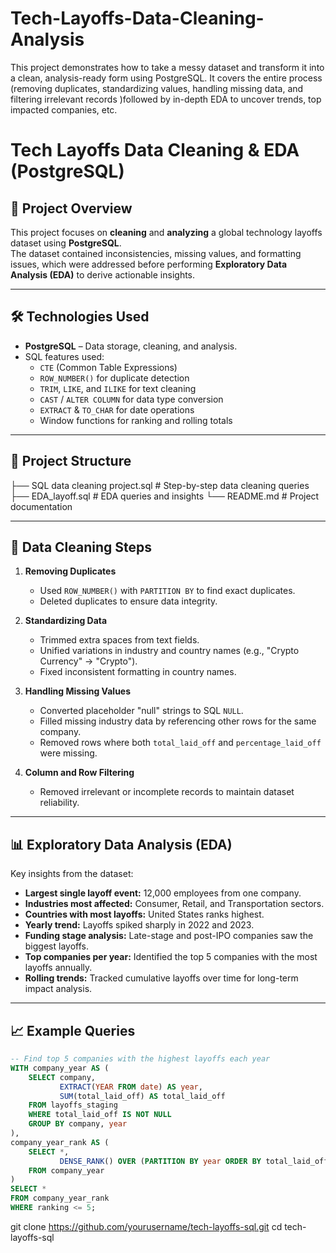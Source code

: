 # Tech-Layoffs-Data-Cleaning-Analysis
This project demonstrates how to take a messy  dataset and transform it into a clean, analysis-ready form using PostgreSQL. It covers the entire process (removing duplicates, standardizing values, handling missing data, and filtering irrelevant records )followed by in-depth EDA to uncover trends, top impacted companies, etc. 

# Tech Layoffs Data Cleaning & EDA (PostgreSQL)

## 📌 Project Overview
This project focuses on **cleaning** and **analyzing** a global technology layoffs dataset using **PostgreSQL**.  
The dataset contained inconsistencies, missing values, and formatting issues, which were addressed before performing **Exploratory Data Analysis (EDA)** to derive actionable insights.

---

## 🛠️ Technologies Used
- **PostgreSQL** – Data storage, cleaning, and analysis.
- SQL features used:
  - `CTE` (Common Table Expressions)
  - `ROW_NUMBER()` for duplicate detection
  - `TRIM`, `LIKE`, and `ILIKE` for text cleaning
  - `CAST` / `ALTER COLUMN` for data type conversion
  - `EXTRACT` & `TO_CHAR` for date operations
  - Window functions for ranking and rolling totals

---

## 📂 Project Structure
├── SQL data cleaning project.sql # Step-by-step data cleaning queries
├── EDA_layoff.sql # EDA queries and insights
└── README.md # Project documentation



---

## 🧹 Data Cleaning Steps
1. **Removing Duplicates**  
   - Used `ROW_NUMBER()` with `PARTITION BY` to find exact duplicates.
   - Deleted duplicates to ensure data integrity.

2. **Standardizing Data**  
   - Trimmed extra spaces from text fields.
   - Unified variations in industry and country names (e.g., "Crypto Currency" → "Crypto").
   - Fixed inconsistent formatting in country names.

3. **Handling Missing Values**  
   - Converted placeholder "null" strings to SQL `NULL`.
   - Filled missing industry data by referencing other rows for the same company.
   - Removed rows where both `total_laid_off` and `percentage_laid_off` were missing.

4. **Column and Row Filtering**  
   - Removed irrelevant or incomplete records to maintain dataset reliability.

---

## 📊 Exploratory Data Analysis (EDA)
Key insights from the dataset:
- **Largest single layoff event:** 12,000 employees from one company.
- **Industries most affected:** Consumer, Retail, and Transportation sectors.
- **Countries with most layoffs:** United States ranks highest.
- **Yearly trend:** Layoffs spiked sharply in 2022 and 2023.
- **Funding stage analysis:** Late-stage and post-IPO companies saw the biggest layoffs.
- **Top companies per year:** Identified the top 5 companies with the most layoffs annually.
- **Rolling trends:** Tracked cumulative layoffs over time for long-term impact analysis.

---

## 📈 Example Queries
```sql
-- Find top 5 companies with the highest layoffs each year
WITH company_year AS (
    SELECT company,
           EXTRACT(YEAR FROM date) AS year,
           SUM(total_laid_off) AS total_laid_off
    FROM layoffs_staging
    WHERE total_laid_off IS NOT NULL
    GROUP BY company, year
),
company_year_rank AS (
    SELECT *,
           DENSE_RANK() OVER (PARTITION BY year ORDER BY total_laid_off DESC) AS ranking
    FROM company_year
)
SELECT *
FROM company_year_rank
WHERE ranking <= 5;
```
git clone https://github.com/yourusername/tech-layoffs-sql.git
cd tech-layoffs-sql

